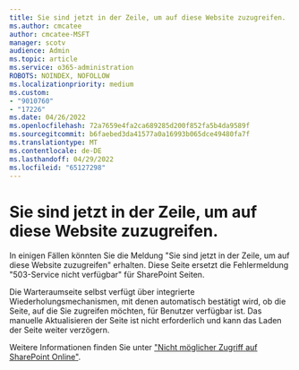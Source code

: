 ```yaml
---
title: Sie sind jetzt in der Zeile, um auf diese Website zuzugreifen.
ms.author: cmcatee
author: cmcatee-MSFT
manager: scotv
audience: Admin
ms.topic: article
ms.service: o365-administration
ROBOTS: NOINDEX, NOFOLLOW
ms.localizationpriority: medium
ms.custom:
- "9010760"
- "17226"
ms.date: 04/26/2022
ms.openlocfilehash: 72a7659e4fa2ca689285d200f852fa5b4da9589f
ms.sourcegitcommit: b6faebed3da41577a0a16993b065dce49480fa7f
ms.translationtype: MT
ms.contentlocale: de-DE
ms.lasthandoff: 04/29/2022
ms.locfileid: "65127298"
---
```

# <a name="you-are-now-in-line-to-access-this-site"></a>Sie sind jetzt in der Zeile, um auf diese Website zuzugreifen.

In einigen Fällen könnten Sie die Meldung "Sie sind jetzt in der Zeile, um auf diese Website zuzugreifen" erhalten. Diese Seite ersetzt die Fehlermeldung "503-Service nicht verfügbar" für SharePoint Seiten.

Die Warteraumseite selbst verfügt über integrierte Wiederholungsmechanismen, mit denen automatisch bestätigt wird, ob die Seite, auf die Sie zugreifen möchten, für Benutzer verfügbar ist. Das manuelle Aktualisieren der Seite ist nicht erforderlich und kann das Laden der Seite weiter verzögern.

Weitere Informationen finden Sie unter ["Nicht möglicher Zugriff auf SharePoint Online"](https://docs.microsoft.com/sharepoint/troubleshoot/sharing-and-permissions/sharepoint-online-inaccessible).
